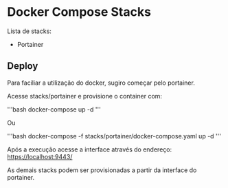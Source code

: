 # Docker Compose Stacks

Lista de stacks:

- Portainer

## Deploy

Para faciliar a utilização do docker, sugiro começar pelo portainer.

Acesse stacks/portainer e provisione o container com:

'''bash
    docker-compose up -d
'''

Ou

'''bash
    docker-compose -f stacks/portainer/docker-compose.yaml up -d
'''

Após a execução acesse a interface através do endereço: <https://localhost:9443/>

As demais stacks podem ser provisionadas a partir da interface do portainer.
